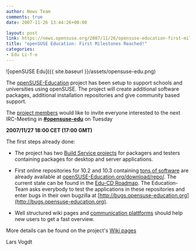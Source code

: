 ```yaml
---
author: News Team
comments: true
date: 2007-11-26 13:44:26+00:00

layout: post
link: https://news.opensuse.org/2007/11/26/opensuse-education-first-milestones-reached/
title: "openSUSE Education: First Milestones Reached!"
categories:
- Edu Li-f-e
---
```



![openSUSE Edu]({{ site.baseurl }}/assets/opensuse-edu.png)

The [openSUSE-Education](http://en.opensuse.org/Education) project has been setup to support schools and universities using openSUSE. The project will create additional software packages, additional installation repositories and give community based support.





The [project members](http://en.opensuse.org/Education/Team) would like to invite everyone interested to the next IRC-Meeting in [**#opensuse-edu**](irc://irc.freenode.net/opensuse-edu) on Tuesday
  

  

 **2007/11/27 18:00 CET (17:00 GMT)**


<!-- more -->



The first steps already done:




  * The project has two [Build Service projects](http://en.opensuse.org/Education/Development) for packagers and testers containing packages for desktop and server applications.


  * First online repositories for 10.2 and 10.3 containing [tons of software](http://en.opensuse.org/Education/Applications) are already available at [openSUSE-Education.org/download/repo/](http://www.opensuse-education.org/download/repo/). The current state can be found in the [Edu-CD Roadmap](http://en.opensuse.org/Education/Development/Edu-CD/Roadmap). The Education-Team asks everybody to test the applications in these repositories and enter bugs in their own bugzilla at [http://bugs.opensuse-education.org](http://bugs.opensuse-education.org).


  * Well structured wiki pages and [communication plattforms](http://en.opensuse.org/Education/Communicating) should help new users to get a fast overview.



More details can be found on the project's [Wiki pages](http://en.opensuse.org/Education)




Lars Vogdt

